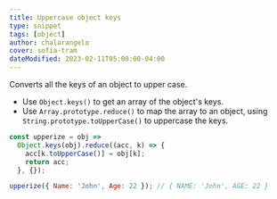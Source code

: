 ```yaml
---
title: Uppercase object keys
type: snippet
tags: [object]
author: chalarangelo
cover: sofia-tram
dateModified: 2023-02-11T05:00:00-04:00
---
```


Converts all the keys of an object to upper case.

- Use `Object.keys()` to get an array of the object's keys.
- Use `Array.prototype.reduce()` to map the array to an object, using `String.prototype.toUpperCase()` to uppercase the keys.

```js
const upperize = obj =>
  Object.keys(obj).reduce((acc, k) => {
    acc[k.toUpperCase()] = obj[k];
    return acc;
  }, {});
```

```js
upperize({ Name: 'John', Age: 22 }); // { NAME: 'John', AGE: 22 }
```
